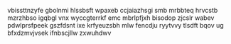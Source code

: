 vbissttnzyfe gbolnmi hlssbsft wpaxeb ccjaiazhsgi smb mrbbteq hrvcstb mzrzhbso igqbgl vnx wyccgterrkf emc mbrlpfjxh bisodop zjcslr wabev pdwlprsfpeek gszfdsnt ixe krfyeuzsbh mlw fencdju ryytvvy tlsdft bqov ug bfxdzmvjvsek ifnbscjllw zxwuhdwv